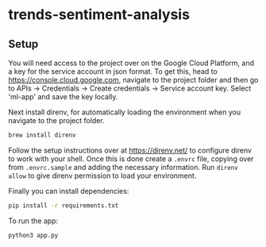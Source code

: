 # trends-sentiment-analysis

## Setup

You will need access to the project over on the Google Cloud Platform, and a key for the service account in json format. To get this, head to https://console.cloud.google.com, navigate to the project folder and then go to APIs -> Credentials -> Create credentials -> Service account key. Select 'ml-app' and save the key locally.

Next install direnv, for automatically loading the environment when you navigate to the project folder.

```bash
brew install direnv
```

Follow the setup instructions over at https://direnv.net/ to configure direnv to work with your shell. Once this is done create a `.envrc` file, copying over from `.envrc.sample` and adding the necessary information. Run `direnv allow` to give direnv permission to load your environment.

Finally you can install dependencies:

```bash
pip install -r requirements.txt
```

To run the app:

```bash
python3 app.py
```
